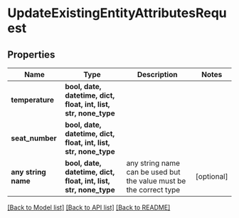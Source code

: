 # UpdateExistingEntityAttributesRequest


## Properties
Name | Type | Description | Notes
------------ | ------------- | ------------- | -------------
**temperature** | **bool, date, datetime, dict, float, int, list, str, none_type** |  | 
**seat_number** | **bool, date, datetime, dict, float, int, list, str, none_type** |  | 
**any string name** | **bool, date, datetime, dict, float, int, list, str, none_type** | any string name can be used but the value must be the correct type | [optional]

[[Back to Model list]](../README.md#documentation-for-models) [[Back to API list]](../README.md#documentation-for-api-endpoints) [[Back to README]](../README.md)


